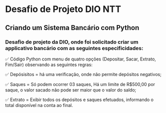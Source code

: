 # Desafio de Projeto DIO NTT

## Criando um Sistema Bancário com Python

### Desafio de projeto da DIO, onde foi solicitado criar um applicativo bancário com as seguintes especificidades:

✅ Código Python com menu de quatro opções (Depositar, Sacar, Extrato, Fim/Sair) observando as seguintes regras:

✅ Depósisitos = há uma verificação, onde não permite depósitos negativos;

✅ Saques = Só podem ocorrer 03 saques, Há um limite de R$500,00 por saque, o valor sacado não pode ser maior que o valor do saldo;

✅ Extrato = Exibir todos os depósitos e saques efetuados, informando o total disponível na conta ao final.
